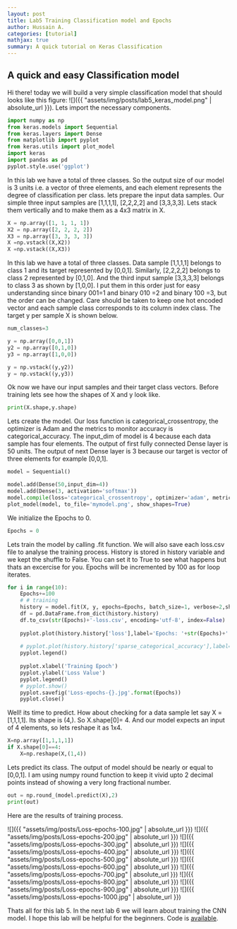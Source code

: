 ```yaml
---
layout: post
title: Lab5 Training Classification model and Epochs
author: Hussain A.
categories: [tutorial]
mathjax: true
summary: A quick tutorial on Keras Classification
---
```







## A quick and easy Classification model

Hi there! today we will build a very simple classification model that should looks like this figure:
![]({{ "assets/img/posts/lab5_keras_model.png" | absolute_url }}). Lets import the necessary components. 
```python
import numpy as np
from keras.models import Sequential
from keras.layers import Dense
from matplotlib import pyplot
from keras.utils import plot_model
import keras
import pandas as pd
pyplot.style.use('ggplot')

```






In this lab we have a total of three classes. So the output size of our model is 3 units i.e. a vector of three elements,
and each element represents the degree of classification per class. lets prepare the input data samples.
Our simple three input samples are [1,1,1,1], [2,2,2,2] and [3,3,3,3]. Lets stack them vertically and to make them as a 4x3 matrix in X.

```python
X = np.array([1, 1, 1, 1])
X2 = np.array([2, 2, 2, 2])
X3 = np.array([3, 3, 3, 3])
X =np.vstack((X,X2))
X =np.vstack((X,X3))
```

In this lab we have a total of three classes. Data sample [1,1,1,1] belongs to class 1 and its target represented by [0,0,1]. Similarly, [2,2,2,2] belongs to class 2 
represented by [0,1,0]. And the third input sample [3,3,3,3] belongs to class 3 as shown by [1,0,0]. I put them in this order just for
easy understanding since binary 001=1 and binary 010 =2 and binary 100 =3, but the order can be changed. Care should be taken to keep 
one hot encoded vector and each sample class corresponds to its column index class. The target y per sample X is shown below.


```python
num_classes=3

y = np.array([0,0,1])
y2 = np.array([0,1,0])
y3 = np.array([1,0,0])

y = np.vstack((y,y2))
y = np.vstack((y,y3))

```

Ok now we have our input samples and their target class vectors. Before training lets see how the shapes of X and y look like.
```python
print(X.shape,y.shape)
```

Lets create the model. Our loss function is categorical_crossentropy, the optimizer is Adam and the metrics to monitor accuracy is categorical_accuracy.
The input_dim of model is 4 because each data sample has four elements. The output of first fully connected Dense layer is 50 units. The output of next 
Dense layer is 3 because our target is vector of three elements for example [0,0,1]. 

```python
model = Sequential()

model.add(Dense(50,input_dim=4))
model.add(Dense(3, activation='softmax'))
model.compile(loss='categorical_crossentropy', optimizer='adam', metrics=['categorical_accuracy'])
plot_model(model, to_file='mymodel.png', show_shapes=True)
```


We initialize the Epochs to 0.
```python
Epochs = 0
```
Lets train the model by calling .fit function. We will also save each loss.csv file to analyse the training process. History is stored in history variable
and we kept the shuffle to False. You can set it to True to see what happens but thats an excercise for you. Epochs will be incremented by 100 as for loop
iterates.

```python
for i in range(10):
	Epochs+=100
	# # training
	history = model.fit(X, y, epochs=Epochs, batch_size=1, verbose=2,shuffle=False)
	df = pd.DataFrame.from_dict(history.history)
	df.to_csv(str(Epochs)+'-loss.csv', encoding='utf-8', index=False)
	
	pyplot.plot(history.history['loss'],label='Epochs: '+str(Epochs)+' categorical_crossentropy')
	
	# pyplot.plot(history.history['sparse_categorical_accuracy'],label='sparse_categorical_accuracy')
	pyplot.legend()
	
	pyplot.xlabel('Training Epoch')
	pyplot.ylabel('Loss Value')
	pyplot.legend()
	# pyplot.show()
	pyplot.savefig('Loss-epochs-{}.jpg'.format(Epochs)) 
	pyplot.close()
```


Well! its time to predict. How about checking for a data sample let say X = [1,1,1,1]. Its shape is (4,). So X.shape[0]= 4. And our model expects an input of 
4 elements, so lets reshape it as 1x4.

```python
X=np.array([1,1,1,1])
if X.shape[0]==4:
	X=np.reshape(X,(1,4))
```	
Lets predict its class. The output of model should be nearly or equal to [0,0,1]. I am using numpy round function to keep it vivid upto 2 decimal points instead of 
showing a very long fractional number.

```python
out = np.round_(model.predict(X),2)
print(out)
```



Here are the results of training process.

![]({{ "assets/img/posts/Loss-epochs-100.jpg" | absolute_url }})
![]({{ "assets/img/posts/Loss-epochs-200.jpg" | absolute_url }})
![]({{ "assets/img/posts/Loss-epochs-300.jpg" | absolute_url }})
![]({{ "assets/img/posts/Loss-epochs-400.jpg" | absolute_url }})
![]({{ "assets/img/posts/Loss-epochs-500.jpg" | absolute_url }})
![]({{ "assets/img/posts/Loss-epochs-600.jpg" | absolute_url }})
![]({{ "assets/img/posts/Loss-epochs-700.jpg" | absolute_url }})
![]({{ "assets/img/posts/Loss-epochs-800.jpg" | absolute_url }})
![]({{ "assets/img/posts/Loss-epochs-900.jpg" | absolute_url }})
![]({{ "assets/img/posts/Loss-epochs-1000.jpg" | absolute_url }})



Thats all for this lab 5. In the next lab 6 we will learn about training the CNN model. I hope this lab will be helpful for the beginners. Code is  [available](https://github.com/py2ai/Keras-Labs).

